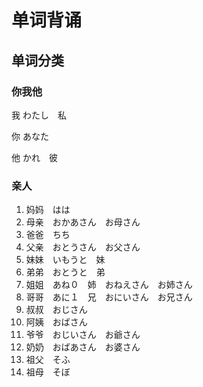# 单词背诵

## 单词分类

### 你我他

我 わたし　私

你 あなた 

他 かれ　彼

### 亲人
1. 妈妈　はは
2. 母亲　おかあさん　お母さん
3. 爸爸　ちち
4. 父亲　おとうさん　お父さん
5. 妹妹　いもうと　妹
6. 弟弟　おとうと　弟
7. 姐姐　あね０　姉　おねえさん　お姉さん
8. 哥哥　あに１　兄　おにいさん　お兄さん
9. 叔叔　おじさん
10. 阿姨　おばさん
11. 爷爷　おじいさん　お爺さん
12. 奶奶　おばあさん　お婆さん
13. 祖父　そふ
14. 祖母　そぼ


